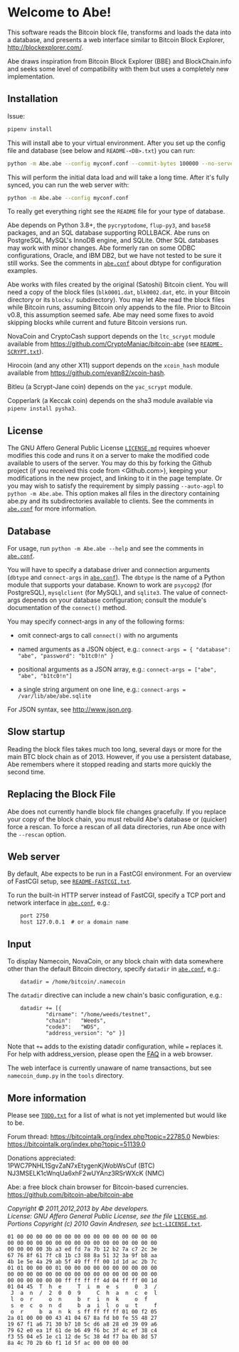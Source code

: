 Welcome to Abe!
===============

This software reads the Bitcoin block file, transforms and loads the
data into a database, and presents a web interface similar to Bitcoin
Block Explorer, <http://blockexplorer.com/>.

Abe draws inspiration from Bitcoin Block Explorer (BBE) and
BlockChain.info and seeks some level of compatibility with them but
uses a completely new implementation.

Installation
------------

Issue:

```bash
pipenv install
```

This will install abe to your virtual environment. After you set up the config
file and database (see below and `README-<DB>.txt`) you can run:

```bash
python -m Abe.abe --config myconf.conf --commit-bytes 100000 --no-serve
```

This will perform the initial data load and will take a long time.
After it's fully synced, you can run the web server with:

```bash
python -m Abe.abe --config myconf.conf
```

To really get everything right see the `README` file for your type of
database.

Abe depends on Python 3.8+, the `pycryptodome`, `flup-py3`, and `base58`
packages, and an SQL database supporting ROLLBACK.  Abe runs on PostgreSQL,
MySQL's InnoDB engine, and SQLite.  Other SQL databases may work with minor
changes. Abe formerly ran on some ODBC configurations, Oracle, and IBM DB2,
but we have not tested to be sure it still works.  See the comments in
[`abe.conf`](abe.conf) about dbtype for configuration examples.

Abe works with files created by the original (Satoshi) Bitcoin client.
You will need a copy of the block files (`blk0001.dat`, `blk0002.dat`,
etc. in your Bitcoin directory or its `blocks/` subdirectory).  You may
let Abe read the block files while Bitcoin runs, assuming Bitcoin only
appends to the file.  Prior to Bitcoin v0.8, this assumption seemed
safe.  Abe may need some fixes to avoid skipping blocks while current
and future Bitcoin versions run.

NovaCoin and CryptoCash support depends on the `ltc_scrypt` module
available from <https://github.com/CryptoManiac/bitcoin-abe> (see
[`README-SCRYPT.txt`](README-SCRYPT.txt)).

Hirocoin (and any other X11) support depends on the `xcoin_hash` module
available from <https://github.com/evan82/xcoin-hash>.

Bitleu (a Scrypt-Jane coin) depends on the `yac_scrypt` module.

Copperlark (a Keccak coin) depends on the sha3 module available via
`pipenv install pysha3`.

License
-------

The GNU Affero General Public License [`LICENSE.md`](LICENSE.md) requires
whoever modifies this code and runs it on a server to make the modified
code available to users of the server.  You may do this by forking the
Github project (if you received this code from <Github.com>), keeping
your modifications in the new project, and linking to it in the page
template.  Or you may wish to satisfy the requirement by simply
passing `--auto-agpl` to `python -m Abe.abe`.  This option makes all
files in the directory containing abe.py and its subdirectories
available to clients.  See the comments in [`abe.conf`](abe.conf) for
more information.

Database
--------

For usage, run `python -m Abe.abe --help` and see the comments in
[`abe.conf`](abe.conf).

You will have to specify a database driver and connection arguments
(`dbtype` and `connect-args` in [`abe.conf`](abe.conf)).  The `dbtype`
is the name of a Python module that supports your database.  Known to
work are `psycopg2` (for PostgreSQL), `mysqlclient` (for MySQL), and
`sqlite3`.  The value of connect-args depends on your database
configuration; consult the module's documentation of the `connect()`
method.

You may specify connect-args in any of the following forms:

* omit connect-args to call `connect()` with no arguments

* named arguments as a JSON object, e.g.:
  `connect-args = { "database": "abe", "password": "b1tc0!n" }`

* positional arguments as a JSON array, e.g.:
  `connect-args = ["abe", "abe", "b1tc0!n"]`

* a single string argument on one line, e.g.:
  `connect-args = /var/lib/abe/abe.sqlite`

For JSON syntax, see <http://www.json.org>.

Slow startup
------------

Reading the block files takes much too long, several days or more for
the main BTC block chain as of 2013.  However, if you use a persistent
database, Abe remembers where it stopped reading and starts more
quickly the second time.

Replacing the Block File
------------------------

Abe does not currently handle block file changes gracefully.  If you
replace your copy of the block chain, you must rebuild Abe's database
or (quicker) force a rescan.  To force a rescan of all data
directories, run Abe once with the `--rescan` option.

Web server
----------

By default, Abe expects to be run in a FastCGI environment.  For an
overview of FastCGI setup, see [`README-FASTCGI.txt`](README-FASTCGI.txt).

To run the built-in HTTP server instead of FastCGI, specify a TCP port
and network interface in [`abe.conf`](abe.conf), e.g.:

```config
    port 2750
    host 127.0.0.1  # or a domain name
```

Input
-----

To display Namecoin, NovaCoin, or any block chain with data somewhere
other than the default Bitcoin directory, specify `datadir` in
[`abe.conf`](abe.conf), e.g.:

```config
    datadir = /home/bitcoin/.namecoin
```

The `datadir` directive can include a new chain's basic configuration,
e.g.:

```config
    datadir += [{
            "dirname": "/home/weeds/testnet",
            "chain":   "Weeds",
            "code3":   "WDS",
            "address_version": "o" }]
```

Note that `+=` adds to the existing datadir configuration, while `=`
replaces it.  For help with address_version, please open the
[FAQ](doc/FAQ.html) in a web browser.

The web interface is currently unaware of name transactions, but see
`namecoin_dump.py` in the `tools` directory.

More information
----------------

Please see [`TODO.txt`](TODO.txt) for a list of what is not yet implemented but
would like to be.

Forum thread: <https://bitcointalk.org/index.php?topic=22785.0>
Newbies: <https://bitcointalk.org/index.php?topic=51139.0>

Donations appreciated: \
1PWC7PNHL1SgvZaN7xEtygenKjWobWsCuf (BTC) \
NJ3MSELK1cWnqUa6xhF2wUYAnz3RSrWXcK (NMC)

Abe: a free block chain browser for Bitcoin-based currencies.
<https://github.com/bitcoin-abe/bitcoin-abe>

_Copyright © 2011,2012,2013 by Abe developers._ \
_License: GNU Affero General Public License, see the file_ [`LICENSE.md`](LICENSE.md). \
_Portions Copyright (c) 2010 Gavin Andresen, see_ [`bct-LICENSE.txt`](bct-LICENSE.txt).

```hex
01 00 00 00 00 00 00 00 00 00 00 00 00 00 00 00
00 00 00 00 00 00 00 00 00 00 00 00 00 00 00 00
00 00 00 00 3b a3 ed fd 7a 7b 12 b2 7a c7 2c 3e
67 76 8f 61 7f c8 1b c3 88 8a 51 32 3a 9f b8 aa
4b 1e 5e 4a 29 ab 5f 49 ff ff 00 1d 1d ac 2b 7c
01 01 00 00 00 01 00 00 00 00 00 00 00 00 00 00
00 00 00 00 00 00 00 00 00 00 00 00 00 00 00 00
00 00 00 00 00 00 ff ff ff ff 4d 04 ff ff 00 1d
01 04 45  T  h  e     T  i  m  e  s     0  3  /
 J  a  n  /  2  0  0  9     C  h  a  n  c  e  l
 l  o  r     o  n     b  r  i  n  k     o  f
 s  e  c  o  n  d     b  a  i  l  o  u  t     f
 o  r     b  a  n  k  s ff ff ff ff 01 00 f2 05
2a 01 00 00 00 43 41 04 67 8a fd b0 fe 55 48 27
19 67 f1 a6 71 30 b7 10 5c d6 a8 28 e0 39 09 a6
79 62 e0 ea 1f 61 de b6 49 f6 bc 3f 4c ef 38 c4
f3 55 04 e5 1e c1 12 de 5c 38 4d f7 ba 0b 8d 57
8a 4c 70 2b 6b f1 1d 5f ac 00 00 00 00
```
